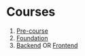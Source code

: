 # Courses

1. [Pre-course](./Pre-Course/)
2. [Foundation](./Foundation/)
3. [Backend](./Backend/) OR [Frontend](./Frontend/)

